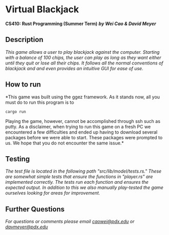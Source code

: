 # Virtual Blackjack
**CS410: Rust Programming (Summer Term)**
***by Wei Cao & David Meyer***

## Description
*This game allows a user to play blackjack against the computer. Starting with a balance of 100 chips, the user can play as long as they want either until they quit or lose all their chips. It follows all the normal conventions of blackjack and and even provides an intuitive GUI for ease of use.*

## How to run
*This game was built using the ggez framework. As it stands now, all you must do to run this program is to 
```
cargo run
```
Playing the game, however, cannot be accomplished through ssh such as putty. As a disclaimer, when trying to run this game on a fresh PC we encountered a few difficulties and ended up having to download several packages before we were able to start. These packages were prompted to us. We hope that you do not encounter the same issue.*

## Testing
*The test file is located in the following path "src/lib/model/tests.rs." These are somewhat simple tests that ensure the functions in "player.rs" are implemented correctly. The tests run each function and ensures the expected output. In addition to this we also manually play-tested the game ourselves looking for areas for improvement.*

## Further Questions
*For questions or comments please email caowei@pdx.edu or davmeyer@pdx.edu*
